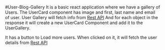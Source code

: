 #User-Blog-Gallery
It is a basic react application where we have a gallery of Users.
The UserCard component has image and first, last name and email of user.
User Gallery will fetch info from <a href = "https://reqres.in/api/users?page=1">Rest API</a>
And for each object in the response it will create a new UserCard Component and add it to the UserGallery.

It has a button to Load more users. When clicked on it, it will fetch the user details from <a href = "https://reqres.in/api/users?page=2">Rest API</a>

